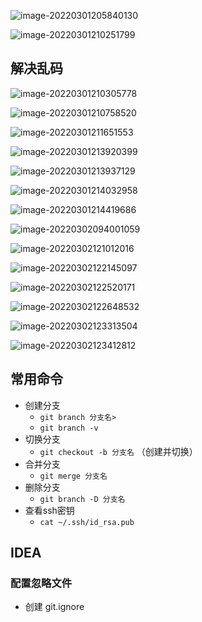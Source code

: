 ![image-20220301205840130](..//pic//image-20220301205840130.png)

![image-20220301210251799](..//pic//image-20220301210251799.png)

## 解决乱码

![image-20220301210305778](..//pic//image-20220301210305778.png)

![image-20220301210758520](..//pic//image-20220301210758520.png)

![image-20220301211651553](..//pic//image-20220301211651553.png)

![image-20220301213920399](..//pic//image-20220301213920399.png)

![image-20220301213937129](..//pic//image-20220301213937129.png)

![image-20220301214032958](..//pic//image-20220301214032958.png)

![image-20220301214419686](..//pic//image-20220301214419686.png)



![image-20220302094001059](..//pic//image-20220302094001059.png)

![image-20220302121012016](..//pic//image-20220302121012016.png)

![image-20220302122145097](..//pic//image-20220302122145097.png)

![image-20220302122520171](..//pic//image-20220302122520171.png)

![image-20220302122648532](..//pic//image-20220302122648532.png)

![image-20220302123313504](..//pic//image-20220302123313504.png)

![image-20220302123412812](..//pic//image-20220302123412812.png)

##   常用命令

- 创建分支
  - `git branch 分支名>`
  - `git branch -v`
- 切换分支
  - `git checkout -b 分支名`  （创建并切换）
- 合并分支
  - `git merge 分支名 `
- 删除分支
  - `git branch -D 分支名`
- 查看ssh密钥
  - `cat ~/.ssh/id_rsa.pub` 

## IDEA

### 配置忽略文件

- 创建 git.ignore





